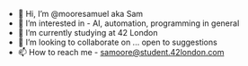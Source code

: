 - 👋 Hi, I’m @mooresamuel aka Sam
- 👀 I’m interested in - AI, automation, programming in general
- 🌱 I’m currently studying at 42 London
- 💞️ I’m looking to collaborate on ... open to suggestions
- 📫 How to reach me - samoore@student.42london.com 

<!---
mooresamuel/mooresamuel is a ✨ special ✨ repository because its `README.md` (this file) appears on your GitHub profile.
You can click the Preview link to take a look at your changes.
--->
